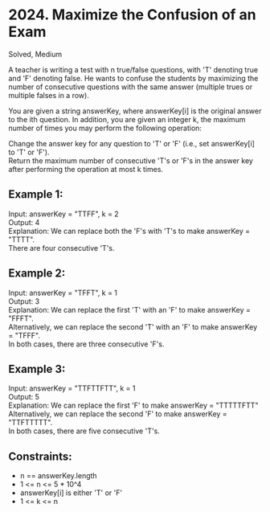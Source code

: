 # 2024. Maximize the Confusion of an Exam
Solved, Medium

A teacher is writing a test with n true/false questions, with 'T' denoting true and 'F' denoting false. He wants to confuse the students by maximizing the number of consecutive questions with the same answer (multiple trues or multiple falses in a row).  

You are given a string answerKey, where answerKey[i] is the original answer to the ith question. In addition, you are given an integer k, the maximum number of times you may perform the following operation:  

Change the answer key for any question to 'T' or 'F' (i.e., set answerKey[i] to 'T' or 'F').  
Return the maximum number of consecutive 'T's or 'F's in the answer key after performing the operation at most k times.  

 

Example 1:
---
Input: answerKey = "TTFF", k = 2  
Output: 4  
Explanation: We can replace both the 'F's with 'T's to make answerKey = "TTTT".  
There are four consecutive 'T's.  

Example 2:
---
Input: answerKey = "TFFT", k = 1  
Output: 3   
Explanation: We can replace the first 'T' with an 'F' to make answerKey = "FFFT".  
Alternatively, we can replace the second 'T' with an 'F' to make answerKey = "TFFF".  
In both cases, there are three consecutive 'F's.  

Example 3:
---
Input: answerKey = "TTFTTFTT", k = 1  
Output: 5  
Explanation: We can replace the first 'F' to make answerKey = "TTTTTFTT"  
Alternatively, we can replace the second 'F' to make answerKey = "TTFTTTTT".   
In both cases, there are five consecutive 'T's.  
 

Constraints:
---
* n == answerKey.length
* 1 <= n <= 5 * 10^4
* answerKey[i] is either 'T' or 'F'
* 1 <= k <= n
